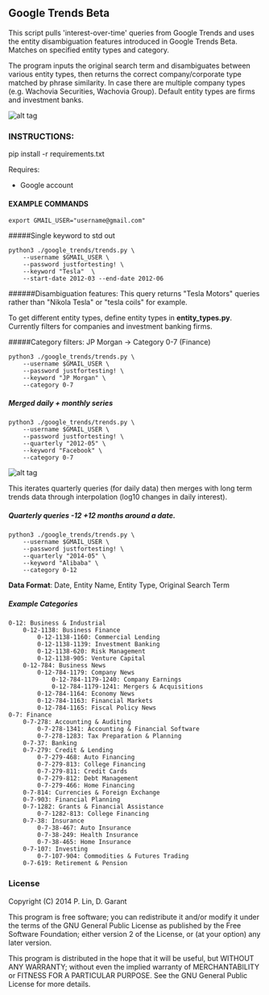 
## Google Trends Beta

This script pulls 'interest-over-time' queries from Google Trends and uses the entity disambiguation features introduced in Google Trends Beta. Matches on specified entity types and category.


The program inputs the original search term and disambiguates between various
entity types, then returns the correct company/corporate type matched by phrase similarity. In case there are multiple company types (e.g. Wachovia Securities, Wachovia Group). Default entity types are firms and investment banks.

![alt tag](https://raw.githubusercontent.com/peitalin/gtrends-beta/master/input-files/iot_gif.gif)




### INSTRUCTIONS:
pip install -r requirements.txt

Requires:
- Google account


#### EXAMPLE COMMANDS
    export GMAIL_USER="username@gmail.com"

#####Single keyword to std out

    python3 ./google_trends/trends.py \
        --username $GMAIL_USER \
        --password justfortesting! \
        --keyword "Tesla"  \
        --start-date 2012-03 --end-date 2012-06


######Disambiguation features:
This query returns "Tesla Motors" queries rather than "Nikola Tesla" or "tesla coils" for example.

To get different entity types, define entity types in __entity_types.py__. Currently filters for companies and investment banking firms.


#####Category filters: JP Morgan -> Category 0-7 (Finance)

    python3 ./google_trends/trends.py \
        --username $GMAIL_USER \
        --password justfortesting! \
        --keyword "JP Morgan" \
        --category 0-7



##### Merged daily + monthly series

    python3 ./google_trends/trends.py \
        --username $GMAIL_USER \
        --password justfortesting! \
        --quarterly "2012-05" \
        --keyword "Facebook" \
        --category 0-7


![alt tag](https://raw.githubusercontent.com/peitalin/gtrends-beta/master/input-files/merged_Facebook2.png)

This iterates quarterly queries (for daily data) then merges with long term trends data through interpolation (log10 changes in daily interest).


##### Quarterly queries -12 +12 months around a date.

    python3 ./google_trends/trends.py \
        --username $GMAIL_USER \
        --password justfortesting! \
        --quarterly "2014-05" \
        --keyword "Alibaba" \
        --category 0-12



__Data Format__:
Date, Entity Name, Entity Type, Original Search Term


##### Example Categories

    0-12: Business & Industrial
        0-12-1138: Business Finance
            0-12-1138-1160: Commercial Lending
            0-12-1138-1139: Investment Banking
            0-12-1138-620: Risk Management
            0-12-1138-905: Venture Capital
        0-12-784: Business News
            0-12-784-1179: Company News
                0-12-784-1179-1240: Company Earnings
                0-12-784-1179-1241: Mergers & Acquisitions
            0-12-784-1164: Economy News
            0-12-784-1163: Financial Markets
            0-12-784-1165: Fiscal Policy News
    0-7: Finance
        0-7-278: Accounting & Auditing
            0-7-278-1341: Accounting & Financial Software
            0-7-278-1283: Tax Preparation & Planning
        0-7-37: Banking
        0-7-279: Credit & Lending
            0-7-279-468: Auto Financing
            0-7-279-813: College Financing
            0-7-279-811: Credit Cards
            0-7-279-812: Debt Management
            0-7-279-466: Home Financing
        0-7-814: Currencies & Foreign Exchange
        0-7-903: Financial Planning
        0-7-1282: Grants & Financial Assistance
            0-7-1282-813: College Financing
        0-7-38: Insurance
            0-7-38-467: Auto Insurance
            0-7-38-249: Health Insurance
            0-7-38-465: Home Insurance
        0-7-107: Investing
            0-7-107-904: Commodities & Futures Trading
        0-7-619: Retirement & Pension


### License

Copyright (C) 2014 P. Lin, D. Garant

This program is free software; you can redistribute it and/or modify
it under the terms of the GNU General Public License as published by
the Free Software Foundation; either version 2 of the License, or
(at your option) any later version.

This program is distributed in the hope that it will be useful,
but WITHOUT ANY WARRANTY; without even the implied warranty of
MERCHANTABILITY or FITNESS FOR A PARTICULAR PURPOSE.  See the
GNU General Public License for more details.
